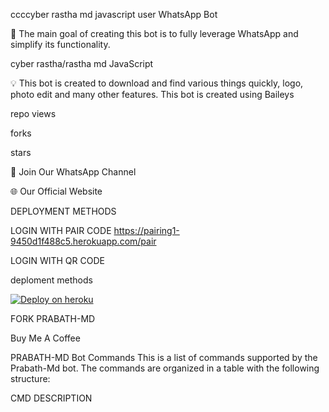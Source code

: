ccccyber rastha md javascript user  WhatsApp  Bot

🔮 The main goal of creating this bot is to fully leverage WhatsApp and simplify its functionality.


cyber rastha/rastha md
JavaScript


💡 This bot is created to download and find various things quickly, logo, photo edit and many other features. This bot is created using Baileys



repo views

forks

stars



🎉 Join Our WhatsApp Channel


🌐 Our Official Website



DEPLOYMENT METHODS



LOGIN WITH PAIR CODE
https://pairing1-9450d1f488c5.herokuapp.com/pair

LOGIN WITH QR CODE


  deploment methods 


[![Deploy on heroku](https://www.herokucdn.com/deploy/button.svg)](https://dashboard.heroku.com/new?button-url=https://github.com/CYBER-RASTHA-MD/RASTHA-MD&template=https://github.com/CYBER-RASTHA-MD/RASTHA-MD.git)




FORK PRABATH-MD

Buy Me A Coffee

PRABATH-MD Bot Commands
This is a list of commands supported by the Prabath-Md bot. The commands are organized in a table with the following structure:

CMD	DESCRIPTION	
